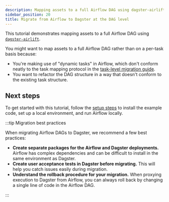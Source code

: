 ```yaml
---
description: Mapping assets to a full Airflow DAG using dagster-airlift.
sidebar_position: 20
title: Migrate from Airflow to Dagster at the DAG level
---
```


This tutorial demonstrates mapping assets to a full Airflow DAG using [`dagster-airlift`](/api/libraries/dagster-airlift).

You might want to map assets to a full Airflow DAG rather than on a per-task basis because:

- You're making use of "dynamic tasks" in Airflow, which don't conform neatly to the task mapping protocol in the [task-level migration guide](/migration/airflow-to-dagster/task-level-migration).
- You want to refactor the DAG structure in a way that doesn't conform to the existing task structure.

## Next steps

To get started with this tutorial, follow the [setup steps](/migration/airflow-to-dagster/dag-level-migration/setup) to install the example code, set up a local environment, and run Airflow locally.

:::tip Migration best practices

When migrating Airflow DAGs to Dagster, we recommend a few best practices:

- **Create separate packages for the Airflow and Dagster deployments.** Airflow has complex dependencies and can be difficult to install in the same environment as Dagster.
- **Create user acceptance tests in Dagster before migrating.** This will help you catch issues easily during migration.
- **Understand the rollback procedure for your migration.** When proxying execution to Dagster from Airflow, you can always roll back by changing a single line of code in the Airflow DAG.

:::
